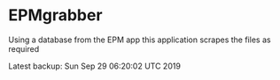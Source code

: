 # EPMgrabber
Using a database from the EPM app this application scrapes the files as required


Latest backup: Sun Sep 29 06:20:02 UTC 2019
